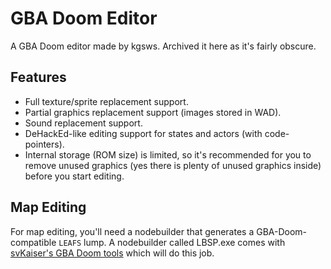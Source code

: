 # GBA Doom Editor
A GBA Doom editor made by kgsws. Archived it here as it's fairly obscure.

## Features

- Full texture/sprite replacement support.  
- Partial graphics replacement support (images stored in WAD).  
- Sound replacement support.
- DeHackEd-like editing support for states and actors (with code-pointers).  
- Internal storage (ROM size) is limited, so it's recommended for you to remove unused graphics (yes there is plenty of unused graphics inside) before you start editing.

## Map Editing
For map editing, you'll need a nodebuilder that generates a GBA-Doom-compatible `LEAFS` lump. A nodebuilder called LBSP.exe comes with [svKaiser's GBA Doom tools](https://gbatemp.net/download/gba-doom-hacking-tools.32118/) which will do this job.
